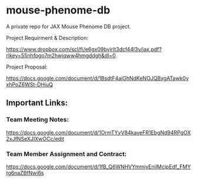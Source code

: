 # mouse-phenome-db
A private repo for JAX Mouse Phenome DB project.

Project Requirment & Description: 

https://www.dropbox.com/scl/fi/e6gx09bvjrlt3dcf44l3v/jax.pdf?rlkey=55nhfogo7m2hwjqww4hmgddgh&dl=0

Project Proposal:

https://docs.google.com/document/d/1BsdtF4ajGhNdKeNOJQBxgATawk0vxhPoZ6WSt-DHiuQ

## Important Links:
### Team Meeting Notes:
https://docs.google.com/document/d/1OrmTYyV84kaveFR1EbgNd94RPgOX2xJfNSeXJIXwOCc/edit

### Team Member Assignment and Contract:
https://docs.google.com/document/d/1fB_Q6WNHVYmmjvEnjlMcipEdf_FMYtg6naZBfNwi6s

